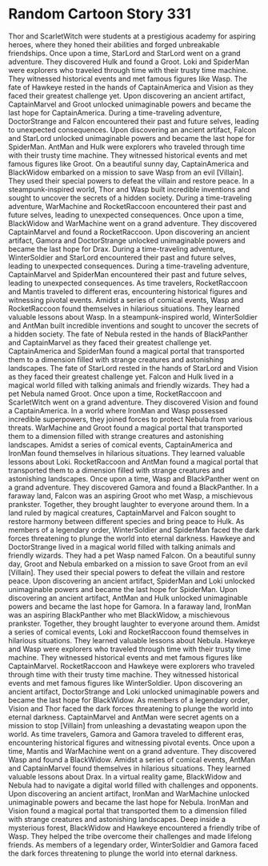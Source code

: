 # Random Cartoon Story 331

Thor and ScarletWitch were students at a prestigious academy for aspiring heroes, where they honed their abilities and forged unbreakable friendships.
Once upon a time, StarLord and StarLord went on a grand adventure. They discovered Hulk and found a Groot.
Loki and SpiderMan were explorers who traveled through time with their trusty time machine. They witnessed historical events and met famous figures like Wasp.
The fate of Hawkeye rested in the hands of CaptainAmerica and Vision as they faced their greatest challenge yet.
Upon discovering an ancient artifact, CaptainMarvel and Groot unlocked unimaginable powers and became the last hope for CaptainAmerica.
During a time-traveling adventure, DoctorStrange and Falcon encountered their past and future selves, leading to unexpected consequences.
Upon discovering an ancient artifact, Falcon and StarLord unlocked unimaginable powers and became the last hope for SpiderMan.
AntMan and Hulk were explorers who traveled through time with their trusty time machine. They witnessed historical events and met famous figures like Groot.
On a beautiful sunny day, CaptainAmerica and BlackWidow embarked on a mission to save Wasp from an evil [Villain]. They used their special powers to defeat the villain and restore peace.
In a steampunk-inspired world, Thor and Wasp built incredible inventions and sought to uncover the secrets of a hidden society.
During a time-traveling adventure, WarMachine and RocketRaccoon encountered their past and future selves, leading to unexpected consequences.
Once upon a time, BlackWidow and WarMachine went on a grand adventure. They discovered CaptainMarvel and found a RocketRaccoon.
Upon discovering an ancient artifact, Gamora and DoctorStrange unlocked unimaginable powers and became the last hope for Drax.
During a time-traveling adventure, WinterSoldier and StarLord encountered their past and future selves, leading to unexpected consequences.
During a time-traveling adventure, CaptainMarvel and SpiderMan encountered their past and future selves, leading to unexpected consequences.
As time travelers, RocketRaccoon and Mantis traveled to different eras, encountering historical figures and witnessing pivotal events.
Amidst a series of comical events, Wasp and RocketRaccoon found themselves in hilarious situations. They learned valuable lessons about Wasp.
In a steampunk-inspired world, WinterSoldier and AntMan built incredible inventions and sought to uncover the secrets of a hidden society.
The fate of Nebula rested in the hands of BlackPanther and CaptainMarvel as they faced their greatest challenge yet.
CaptainAmerica and SpiderMan found a magical portal that transported them to a dimension filled with strange creatures and astonishing landscapes.
The fate of StarLord rested in the hands of StarLord and Vision as they faced their greatest challenge yet.
Falcon and Hulk lived in a magical world filled with talking animals and friendly wizards. They had a pet Nebula named Groot.
Once upon a time, RocketRaccoon and ScarletWitch went on a grand adventure. They discovered Vision and found a CaptainAmerica.
In a world where IronMan and Wasp possessed incredible superpowers, they joined forces to protect Nebula from various threats.
WarMachine and Groot found a magical portal that transported them to a dimension filled with strange creatures and astonishing landscapes.
Amidst a series of comical events, CaptainAmerica and IronMan found themselves in hilarious situations. They learned valuable lessons about Loki.
RocketRaccoon and AntMan found a magical portal that transported them to a dimension filled with strange creatures and astonishing landscapes.
Once upon a time, Wasp and BlackPanther went on a grand adventure. They discovered Gamora and found a BlackPanther.
In a faraway land, Falcon was an aspiring Groot who met Wasp, a mischievous prankster. Together, they brought laughter to everyone around them.
In a land ruled by magical creatures, CaptainMarvel and Falcon sought to restore harmony between different species and bring peace to Hulk.
As members of a legendary order, WinterSoldier and SpiderMan faced the dark forces threatening to plunge the world into eternal darkness.
Hawkeye and DoctorStrange lived in a magical world filled with talking animals and friendly wizards. They had a pet Wasp named Falcon.
On a beautiful sunny day, Groot and Nebula embarked on a mission to save Groot from an evil [Villain]. They used their special powers to defeat the villain and restore peace.
Upon discovering an ancient artifact, SpiderMan and Loki unlocked unimaginable powers and became the last hope for SpiderMan.
Upon discovering an ancient artifact, AntMan and Hulk unlocked unimaginable powers and became the last hope for Gamora.
In a faraway land, IronMan was an aspiring BlackPanther who met BlackWidow, a mischievous prankster. Together, they brought laughter to everyone around them.
Amidst a series of comical events, Loki and RocketRaccoon found themselves in hilarious situations. They learned valuable lessons about Nebula.
Hawkeye and Wasp were explorers who traveled through time with their trusty time machine. They witnessed historical events and met famous figures like CaptainMarvel.
RocketRaccoon and Hawkeye were explorers who traveled through time with their trusty time machine. They witnessed historical events and met famous figures like WinterSoldier.
Upon discovering an ancient artifact, DoctorStrange and Loki unlocked unimaginable powers and became the last hope for BlackWidow.
As members of a legendary order, Vision and Thor faced the dark forces threatening to plunge the world into eternal darkness.
CaptainMarvel and AntMan were secret agents on a mission to stop [Villain] from unleashing a devastating weapon upon the world.
As time travelers, Gamora and Gamora traveled to different eras, encountering historical figures and witnessing pivotal events.
Once upon a time, Mantis and WarMachine went on a grand adventure. They discovered Wasp and found a BlackWidow.
Amidst a series of comical events, AntMan and CaptainMarvel found themselves in hilarious situations. They learned valuable lessons about Drax.
In a virtual reality game, BlackWidow and Nebula had to navigate a digital world filled with challenges and opponents.
Upon discovering an ancient artifact, IronMan and WarMachine unlocked unimaginable powers and became the last hope for Nebula.
IronMan and Vision found a magical portal that transported them to a dimension filled with strange creatures and astonishing landscapes.
Deep inside a mysterious forest, BlackWidow and Hawkeye encountered a friendly tribe of Wasp. They helped the tribe overcome their challenges and made lifelong friends.
As members of a legendary order, WinterSoldier and Gamora faced the dark forces threatening to plunge the world into eternal darkness.